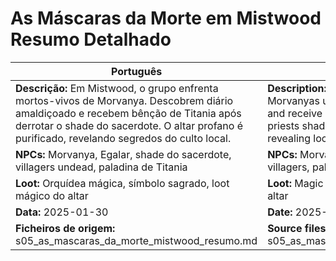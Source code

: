 # As Máscaras da Morte em Mistwood  Resumo Detalhado

| Português                                                                                                                                                                                                                                | English                                                                                                                                                                                                                           |
| ---------------------------------------------------------------------------------------------------------------------------------------------------------------------------------------------------------------------------------------- | --------------------------------------------------------------------------------------------------------------------------------------------------------------------------------------------------------------------------------- |
| **Descrição:** Em Mistwood, o grupo enfrenta mortos-vivos de Morvanya. Descobrem diário amaldiçoado e recebem bênção de Titania após derrotar o shade do sacerdote. O altar profano é purificado, revelando segredos do culto local.<br> | **Description:** In Mistwood, the group faces Morvanyas undead. They discover a cursed diary and receive Titanias blessing after defeating the priests shade. The profane altar is cleansed, revealing local cult secrets.<br> |
| **NPCs:** Morvanya, Egalar, shade do sacerdote, villagers undead, paladina de Titania                                                                                                                                                    | **NPCs:** Morvanya, Egalar, priests shade, undead villagers, paladin of Titania                                                                                                                                                  |
| **Loot:** Orquídea mágica, símbolo sagrado, loot mágico do altar                                                                                                                                                                         | **Loot:** Magic orchid, holy symbol, magical loot from altar                                                                                                                                                                      |
| **Data:** 2025-01-30                                                                                                                                                                                                                     | **Date:** 2025-01-30                                                                                                                                                                                                              |
| **Ficheiros de origem:** s05_as_mascaras_da_morte_mistwood_resumo.md                                                                                                                                                                     | **Source files:** s05_as_mascaras_da_morte_mistwood_resumo.md                                                                                                                                                                     |


















